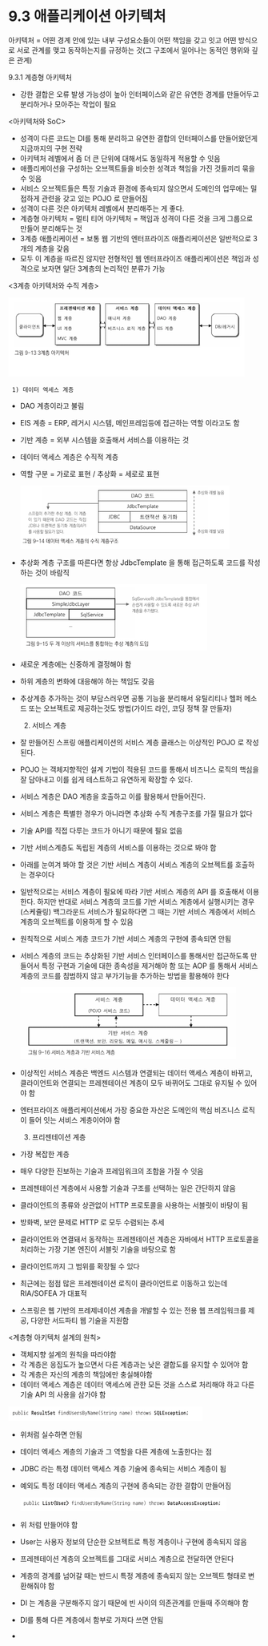 # 9.3 애플리케이션 아키텍처

아키텍처 =  어떤 경계 안에 있는 내부 구성요소들이 어떤 책임을 갖고 잇고 어떤 방식으로 서로 관계를 맺고 동작하는지를 규정하는 것(그 구조에서 일어나는 동적인 행위와 깊은 관계)

9.3.1 계층형 아키텍처

- 강한 결합은 오류 발생 가능성이 높아 인터페이스와 같은 유연한 경계를 만들어두고 분리하거나 모아주는 작업이 필요

<아키텍처와 SoC>

- 성격이 다른 코드는 DI를 통해 분리하고 유연한 결합의 인터페이스를 만들어왔던게 지금까지의 구현 전략
- 아키텍처 레벨에서 좀 더 큰 단위에 대해서도 동일하게 적용할 수 잇음
- 애플리케이션을 구성하는 오브젝트들을 비슷한 성격과 책임을 가진 것들끼리 묶을 수 잇음
- 서비스 오브젝트들은 특정 기술과 환경에 종속되지 않으면서 도메인의 업무에는 밀접하게 관련을 갖고 있는 POJO 로 만들어짐
- 성격이 다른 것은 아키텍처 레벨에서 분리해주는 게 좋다.
- 계층형 아키텍처 = 멀티 티어 아키텍처 = 책임과 성격이 다른 것을 크게 그룹으로 만들어 분리해두는 것
- 3계층 애플리케이션 = 보통 웹 기반의 엔터프라이즈 애플리케이션은 일반적으로 3개의 계층을 갖음
- 모두 이 계층을 따르진 않지만 전형적인 웹 엔터프라이즈 애플리케이션은 책임과 성격으로 보자면 일단 3계층의 논리적인 분류가 가능

<3계층 아키텍처와 수직 계층>

![9%203%20%E1%84%8B%E1%85%A2%E1%84%91%E1%85%B3%E1%86%AF%E1%84%85%E1%85%B5%E1%84%8F%E1%85%A6%E1%84%8B%E1%85%B5%E1%84%89%E1%85%A7%E1%86%AB%20%E1%84%8B%E1%85%A1%E1%84%8F%E1%85%B5%E1%84%90%E1%85%A6%E1%86%A8%E1%84%8E%E1%85%A5%202cd7f7233a07451bae19c4db606ea4ac/Untitled.png](9%203%20%E1%84%8B%E1%85%A2%E1%84%91%E1%85%B3%E1%86%AF%E1%84%85%E1%85%B5%E1%84%8F%E1%85%A6%E1%84%8B%E1%85%B5%E1%84%89%E1%85%A7%E1%86%AB%20%E1%84%8B%E1%85%A1%E1%84%8F%E1%85%B5%E1%84%90%E1%85%A6%E1%86%A8%E1%84%8E%E1%85%A5%202cd7f7233a07451bae19c4db606ea4ac/Untitled.png)

     1) 데이터 엑세스 계층

- DAO 계층이라고 불림
- EIS 계층 = ERP, 레거시 시스템, 메인프레임등에 접근하는 역할 이라고도 함
- 기반 계층 = 외부 시스템을 호출해서 서비스를 이용하는 것
- 데이터 액세스 계층은 수직적 계층
- 역할 구분 = 가로로 표현 / 추상화 = 세로로 표현

    ![9%203%20%E1%84%8B%E1%85%A2%E1%84%91%E1%85%B3%E1%86%AF%E1%84%85%E1%85%B5%E1%84%8F%E1%85%A6%E1%84%8B%E1%85%B5%E1%84%89%E1%85%A7%E1%86%AB%20%E1%84%8B%E1%85%A1%E1%84%8F%E1%85%B5%E1%84%90%E1%85%A6%E1%86%A8%E1%84%8E%E1%85%A5%202cd7f7233a07451bae19c4db606ea4ac/Untitled%201.png](9%203%20%E1%84%8B%E1%85%A2%E1%84%91%E1%85%B3%E1%86%AF%E1%84%85%E1%85%B5%E1%84%8F%E1%85%A6%E1%84%8B%E1%85%B5%E1%84%89%E1%85%A7%E1%86%AB%20%E1%84%8B%E1%85%A1%E1%84%8F%E1%85%B5%E1%84%90%E1%85%A6%E1%86%A8%E1%84%8E%E1%85%A5%202cd7f7233a07451bae19c4db606ea4ac/Untitled%201.png)

- 추상화 계층 구조를 따른다면 항상 JdbcTemplate 을 통해 접근하도록 코드를 작성하는 것이 바람직

    ![9%203%20%E1%84%8B%E1%85%A2%E1%84%91%E1%85%B3%E1%86%AF%E1%84%85%E1%85%B5%E1%84%8F%E1%85%A6%E1%84%8B%E1%85%B5%E1%84%89%E1%85%A7%E1%86%AB%20%E1%84%8B%E1%85%A1%E1%84%8F%E1%85%B5%E1%84%90%E1%85%A6%E1%86%A8%E1%84%8E%E1%85%A5%202cd7f7233a07451bae19c4db606ea4ac/Untitled%202.png](9%203%20%E1%84%8B%E1%85%A2%E1%84%91%E1%85%B3%E1%86%AF%E1%84%85%E1%85%B5%E1%84%8F%E1%85%A6%E1%84%8B%E1%85%B5%E1%84%89%E1%85%A7%E1%86%AB%20%E1%84%8B%E1%85%A1%E1%84%8F%E1%85%B5%E1%84%90%E1%85%A6%E1%86%A8%E1%84%8E%E1%85%A5%202cd7f7233a07451bae19c4db606ea4ac/Untitled%202.png)

- 새로운 계층에는 신중하게 결정해야 함
- 하위 계층의 변화에 대응해야 하는 책임도 갖음
- 추상계층 추가하는 것이 부담스러우면 공통 기능을 분리해서 유틸리티나 헬퍼 메소드 또는 오브젝트로 제공하는것도 방법(가이드 라인, 코딩 정책 잘 만들자)

     2) 서비스 계층

- 잘 만들어진 스프링 애플리케이션의 서비스 계층 클래스는 이상적인 POJO 로 작성된다.
- POJO 는 객체지향적인 설계 기법이 적용된 코드를 통해서 비즈니스 로직의 핵심을 잘 담아내고 이를 쉽게 테스트하고 유연하게 확장할 수 있다.
- 서비스 계층은 DAO 계층을 호출하고 이를 활용해서 만들어진다.
- 서비스 계층은 특별한 경우가 아니라면 추상화 수직 계층구조를 가질 필요가 없다
- 기술 API를 직접 다루는 코드가 아니기 때문에 필요 없음
- 기반 서비스계층도 독립된 계층의 서비스를 이용하는 것으로 봐야 함
- 아래를 눈여겨 봐야 할 것은 기반 서비스 계층이 서비스 계층의 오브젝트를 호출하는 경우이다
- 일반적으로는 서비스 계층이 필요에 따라 기반 서비스 계층의 API 를 호출해서 이용한다. 하지만 반대로 서비스 계층의 코드를 기반 서비스 계층에서 실행시키는 경우(스케쥴링) 백그라운드 서비스가 필요하다면 그 때는 기반 서비스 계층에서 서비스 계층의 오브젝트를 이용하게 할 수 있음
- 원칙적으로 서비스 계층 코드가 기반 서비스 계층의 구현에 종속되면 안됨
- 서비스 계층의 코드는 추상화된 기반 서비스 인터페이스를 통해서만 접근하도록 만들어서 특정 구현과 기술에 대한 종속성을 제거해야 함 또는 AOP 를 통해서 서비스 계층의 코드를 침범하지 않고 부가기능을 추가하는 방법을 활용해야 한다

    ![9%203%20%E1%84%8B%E1%85%A2%E1%84%91%E1%85%B3%E1%86%AF%E1%84%85%E1%85%B5%E1%84%8F%E1%85%A6%E1%84%8B%E1%85%B5%E1%84%89%E1%85%A7%E1%86%AB%20%E1%84%8B%E1%85%A1%E1%84%8F%E1%85%B5%E1%84%90%E1%85%A6%E1%86%A8%E1%84%8E%E1%85%A5%202cd7f7233a07451bae19c4db606ea4ac/Untitled%203.png](9%203%20%E1%84%8B%E1%85%A2%E1%84%91%E1%85%B3%E1%86%AF%E1%84%85%E1%85%B5%E1%84%8F%E1%85%A6%E1%84%8B%E1%85%B5%E1%84%89%E1%85%A7%E1%86%AB%20%E1%84%8B%E1%85%A1%E1%84%8F%E1%85%B5%E1%84%90%E1%85%A6%E1%86%A8%E1%84%8E%E1%85%A5%202cd7f7233a07451bae19c4db606ea4ac/Untitled%203.png)

- 이상적인 서비스 계층은 백엔드 시스템과 연결되는 데이터 액세스 계층이 바뀌고, 클라이언트와 연결되는 프레젠테이션 계층이 모두 바뀌어도 그대로 유지될 수 있어야 함
- 엔터프라이즈 애플리케이션에서 가장 중요한 자산은 도메인의 핵심 비즈니스 로직이 들어 잇는 서비스 계층이어야 함

     3) 프리젠테이션 계층

- 가장 복잡한 계층
- 매우 다양한 진보하는 기술과 프레임워크의 조합을 가질 수 잇음
- 프레젠테이션 계층에서 사용할 기술과 구조를 선택하는 일은 간단하지 않음
- 클라이언트의 종류와 상관없이 HTTP 프로토콜을 사용하는 서블릿이 바탕이 됨
- 방화벽, 보안 문제로  HTTP 로 모두 수렴되는 추세
- 클라이언트와 연결돼서 동작하는 프레젠테이션 계층은 자바에서 HTTP 프로토콜을 처리하는 가장 기본 엔진이 서블릿 기술을 바탕으로 함
- 클라이언트까지 그 범위를 확장될 수 있다
- 최근에는 점점 많은 프레젠테이션 로직이 클라이언트로 이동하고 있는데 RIA/SOFEA 가 대표적
- 스프링은 웹 기반의 프레제네이션 계층을 개발할 수 있는 전용 웹 프레임워크를 제공, 다양한 서드파티 웹 기술을 지원함

<계층형 아키텍처 설계의 원칙>

- 객체지향 설계의 원칙을 따라야함
- 각 계층은 응집도가 높으면서 다른 계층과는 낮은 결합도를 유지할 수 있어야 함
- 각 계층은 자신의 계층의 책임에만 충실해야함
- 데이터 액세스 계층은 데이터 액세스에 관한 모든 것을 스스로 처리해야 하고 다른 기술 API 의 사용을 삼가야 함

![9%203%20%E1%84%8B%E1%85%A2%E1%84%91%E1%85%B3%E1%86%AF%E1%84%85%E1%85%B5%E1%84%8F%E1%85%A6%E1%84%8B%E1%85%B5%E1%84%89%E1%85%A7%E1%86%AB%20%E1%84%8B%E1%85%A1%E1%84%8F%E1%85%B5%E1%84%90%E1%85%A6%E1%86%A8%E1%84%8E%E1%85%A5%202cd7f7233a07451bae19c4db606ea4ac/Untitled%204.png](9%203%20%E1%84%8B%E1%85%A2%E1%84%91%E1%85%B3%E1%86%AF%E1%84%85%E1%85%B5%E1%84%8F%E1%85%A6%E1%84%8B%E1%85%B5%E1%84%89%E1%85%A7%E1%86%AB%20%E1%84%8B%E1%85%A1%E1%84%8F%E1%85%B5%E1%84%90%E1%85%A6%E1%86%A8%E1%84%8E%E1%85%A5%202cd7f7233a07451bae19c4db606ea4ac/Untitled%204.png)

- 위처럼 실수하면 안됨
- 데이터 엑세스 계층의 기술과 그 역할을 다른 계층에 노출한다는 점
- JDBC 라는 특정 데이터 액세스 계층 기술에 종속되는 서비스 계층이 됨
- 예외도 특정 데이터 액세스 계층의 구현에 종속되는 강한 결합이 만들어짐

    ![9%203%20%E1%84%8B%E1%85%A2%E1%84%91%E1%85%B3%E1%86%AF%E1%84%85%E1%85%B5%E1%84%8F%E1%85%A6%E1%84%8B%E1%85%B5%E1%84%89%E1%85%A7%E1%86%AB%20%E1%84%8B%E1%85%A1%E1%84%8F%E1%85%B5%E1%84%90%E1%85%A6%E1%86%A8%E1%84%8E%E1%85%A5%202cd7f7233a07451bae19c4db606ea4ac/Untitled%205.png](9%203%20%E1%84%8B%E1%85%A2%E1%84%91%E1%85%B3%E1%86%AF%E1%84%85%E1%85%B5%E1%84%8F%E1%85%A6%E1%84%8B%E1%85%B5%E1%84%89%E1%85%A7%E1%86%AB%20%E1%84%8B%E1%85%A1%E1%84%8F%E1%85%B5%E1%84%90%E1%85%A6%E1%86%A8%E1%84%8E%E1%85%A5%202cd7f7233a07451bae19c4db606ea4ac/Untitled%205.png)

- 위 처럼 만들어야 함
- User는 사용자 정보의 단순한 오브젝트로 특정 계층이나 구현에 종속되지 않음
- 프레젠테이션 계층의 오브젝트를 그대로 서비스 계층으로 전달하면 안된다
- 계층의 경계를 넘어갈 때는 반드시 특정 계층에 종속되지 않는 오브젝트 형태로 변환해줘야 함
- DI 는 계층을 구분해주지 않기 때문에 빈 사이의 의존관계를 만들때 주의해야 함
- DI를 통해 다른 계층에서 함부로 가져다 쓰면 안됨
-